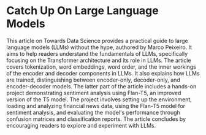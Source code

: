 # Catch Up On Large Language Models
This article on Towards Data Science provides a practical guide to large language models (LLMs) without the hype, authored by Marco Peixeiro. It aims to help readers understand the fundamentals of LLMs, specifically focusing on the Transformer architecture and its role in LLMs. The article covers tokenization, word embeddings, word order, and the inner workings of the encoder and decoder components in LLMs. It also explains how LLMs are trained, distinguishing between encoder-only, decoder-only, and encoder-decoder models. The latter part of the article includes a hands-on project demonstrating sentiment analysis using Flan-T5, an improved version of the T5 model. The project involves setting up the environment, loading and analyzing financial news data, using the Flan-T5 model for sentiment analysis, and evaluating the model's performance through confusion matrices and classification reports. The article concludes by encouraging readers to explore and experiment with LLMs.
